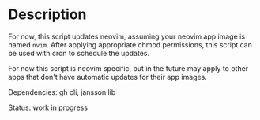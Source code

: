# Description
For now, this script updates neovim, assuming your neovim app image is named `nvim`. After applying appropriate chmod permissions, this script can be used with cron to schedule the updates.

For now this script is neovim specific, but in the future may apply to other apps that don't have automatic updates for their app images.

Dependencies: gh cli, jansson lib

Status: work in progress
